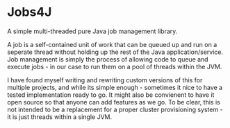 # Jobs4J
A simple multi-threaded pure Java job management library.

A job is a self-contained unit of work that can be queued up and run on a seperate thread without holding up the rest of the Java application/service.
Job management is simply the process of allowing code to queue and execute jobs - in our case to run them on a pool of threads within the JVM.

I have found myself writing and rewriting custom versions of this for multiple projects, and while its simple enough - sometimes it nice to have a tested implementation ready to go. It might also be convienent to have it open source so that anyone can add features as we go. To be clear, this is not intended to be a replacement for a proper cluster provisioning system - it is just threads within a single JVM.
